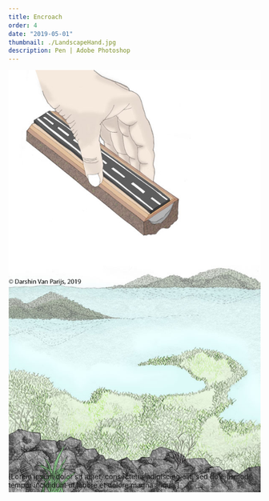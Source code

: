 ```yaml
---
title: Encroach
order: 4
date: "2019-05-01"
thumbnail: ./LandscapeHand.jpg
description: Pen | Adobe Photoshop
---
```


<div class="kg-width-full">

![LandscapeHand](./LandscapeHand.jpg)

</div>

<div class="kg-width-full">
<p style="margin-top: -6vw">
[Lorem ipsum dolor sit amet, consectetur adipiscing elit, sed do eiusmod tempor incididunt ut labore et dolore magna aliqua.]
</p>
</div>
